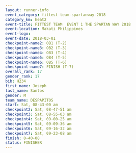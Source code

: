 ```yaml
---
layout: runner-info 
event_category: fittest-team-spartanway-2018 
category_km: heat2 
event-title: FITTEST TEAM  EVENT 1 THE SPARTAN WAY 2018 
event-location: Makati Philippines 
event-logo: 
event-date: 2018-03-01 
checkpoint-name2: OB1 (T-2) 
checkpoint-name3: OB2 (T-3) 
checkpoint-name4: OB3 (T-4) 
checkpoint-name5: OB4 (T-5) 
checkpoint-name6: OB5 (T-6) 
checkpoint-name7: FINISH (T-7) 
overall_rank: 17
gender_rank: 17
bib: H234
first_name: Joseph
last_name: Santos
gender: M
team_name: DESPAPITOS
start: Sat, 08-43-00 am
checkpoint2: Sat, 08-47-51 am
checkpoint3: Sat, 08-55-03 am
checkpoint4: Sat, 09-00-25 am
checkpoint5: Sat, 09-09-36 am
checkpoint6: Sat, 09-16-32 am
checkpoint7: Sat, 09-23-08 am
finish: 0-40-08
status: FINISHER
---
```

